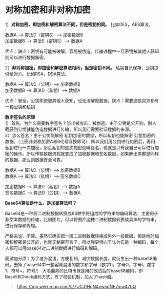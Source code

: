 # 对称加密和非对称加密

1）**对称加密，即加密和解密算法不同，但是密钥相同。** 比如DES，AES算法。

数据A --> 算法D（密钥S）--> 加密数据B  
加密数据B --> 算法E（密钥S）--> 数据A

优点：缺点：密钥有可能被破解，容易被伪造。传输过程中一旦密钥被其他人获知则可以进行数据解密。

2）**非对称加密，即加密和解密算法相同，但是密钥不同。** 私钥自己保存，公钥提供给对方。比如RSA，DSA算法。

数据A --> 算法D（公钥）--> 加密数据B  
加密数据B --> 算法D（私钥）--> 数据A

优点：安全，公钥即使被其他人获知，也无法解密数据。缺点：需要通信双方都有一套公钥和私钥

**数字签名的原理**  
1）首先，为什么需要数字签名？防止被攻击，被伪造。由于公钥是公开的，别人截获到公钥就能伪造数据进行传输，所以我们需要验证数据的来源。  
2）怎么签名？由于公钥能解密 私钥加密的数据，所以私钥也能解密 公钥加密的数据。（上图非对称加密A和B代号互换即可） 所以我们用公钥进行加密后，再用私钥进行一次加密，那么私钥的这次加密就叫签名，也就是只有我自己可以进行加密的操作。所以传输数据流程就变成了加密数据和签名数据，如果解出来都是同样的数据，那么则数据安全可靠。

数据A --> 算法D（公钥）--> 加密数据B  
数据A --> 算法D（私钥）--> 签名数据C

加密数据B --> 算法D（私钥）--> 数据A  
签名数据C --> 算法D（公钥）--> 数据A

**Base64算法是什么，是加密算法吗？**

Base64是一种将二进制数据转换成64种字符组成的字符串的编码算法，主要用于非文本数据的传输，比如图片。可以将图片这种二进制数据转换成具体的字符串，进行保存和传输。

严格来说，不算。虽然它确实把一段二进制数据转换成另外一段数据，但是他的加密和解密是公开的，也就无秘密可言了。所以我更倾向于认为它是一种编码，每个人都可以用base64对二进制数据进行编码和解码。

面试加分项：为了减少混淆，方便复制，减少数据长度，就衍生出一种base58编码。去掉了base64中一些容易混淆的数字和字母（数字0，字母O，字母I，数字1，符号+，符号/） 大名鼎鼎的比特币就是用的改进后的base58编码，即Base58Check编码方式，有了校验机制，加入了hash值。

>https://mp.weixin.qq.com/s/7UCJ1HqN4vw5dNE7mw470Q